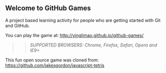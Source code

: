 ## Welcome to GitHub Games

A project based learning activity for people who are getting started with Git and GitHub.

You can play the game at: http://yinglimao.github.io/github-games/

>> _*SUPPORTED BROWSERS*: Chrome, Firefox, Safari, Opera and IE9+_

This fun open source game was cloned from: https://github.com/jakesgordon/javascript-tetris
